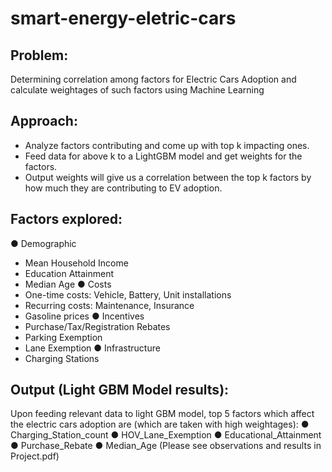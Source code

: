 # smart-energy-eletric-cars
Problem:
-------------------------------------------
Determining correlation among factors for Electric Cars Adoption and calculate weightages of such factors using Machine Learning


Approach:
-------------------------------------------
 - Analyze factors contributing and come up with top k impacting ones.
 - Feed data for above k to a LightGBM model and get weights for the factors.
 - Output weights will give us a correlation between the top k factors by how much they are contributing to EV
adoption.

Factors explored:
-------------------------------------------
● Demographic
  - Mean Household Income
  - Education Attainment
  - Median Age
● Costs
  - One-time costs: Vehicle, Battery, Unit installations
  - Recurring costs: Maintenance, Insurance
  - Gasoline prices
● Incentives
  - Purchase/Tax/Registration Rebates
  - Parking Exemption
  - Lane Exemption
● Infrastructure
  - Charging Stations
  
  
  
Output (Light GBM Model results):
-------------------------------------------
 Upon feeding relevant data to light GBM model, top 5 factors which affect the electric cars adoption are (which are taken with high weightages):
      ● Charging_Station_count
      ● HOV_Lane_Exemption
      ● Educational_Attainment
      ● Purchase_Rebate
      ● Median_Age
   (Please see observations and results in Project.pdf)   
      
      
